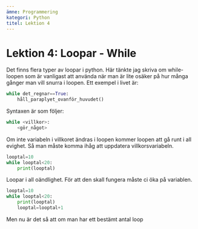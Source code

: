 ```yaml
---
ämne: Programmering
kategori: Python
titel: Lektion 4
---
```

# Lektion 4: Loopar - While
Det finns flera typer av loopar i python. Här tänkte jag skriva om while-loopen som är vanligast att använda när man är lite osäker på hur många gånger man vill snurra i loopen.
Ett exempel i livet är:
```python
while det_regnar==True:
    håll_paraplyet_ovanför_huvudet()
```
Syntaxen är som följer:
```python
while <villkor>:
    <gör_något>
```
Om inte variabeln i villkoret ändras i loopen kommer loopen att gå runt i all evighet.
Så man måste komma ihåg att uppdatera villkorsvariabeln.
```python
looptal=10
while looptal<20:
    print(looptal)
```
Loopar i all oändlighet. För att den skall fungera måste ci öka på variablen. 
```python
looptal=10
while looptal<20:
    print(looptal)
    looptal=looptal+1
```
Men nu är det så att om man har ett bestämt antal loop 
